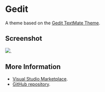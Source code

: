 # Gedit

A theme based on the [Gedit TextMate Theme](http://colorsublime.com/theme/Gedit).


## Screenshot
![](https://raw.githubusercontent.com/gerane/VSCodeThemes/master/gerane.Theme-Gedit/screenshot.png).


## More Information
* [Visual Studio Marketplace](https://marketplace.visualstudio.com/items/gerane.Theme-Gedit).
* [GitHub repository](https://github.com/gerane/VSCodeThemes).

